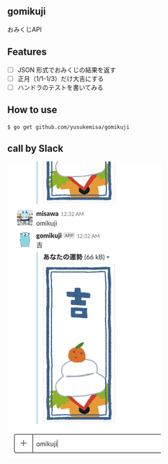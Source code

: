 ## gomikuji
おみくじAPI

## Features
 * [ ] JSON 形式でおみくじの結果を返す
 * [ ] 正月（1/1-1/3）だけ大吉にする
 * [ ] ハンドラのテストを書いてみる

## How to use

```
$ go get github.com/yusukemisa/gomikuji
```

## call by Slack
![Call by Slack](https://raw.githubusercontent.com/yusukemisa/gomikuji/master/callBySlack.gif)

